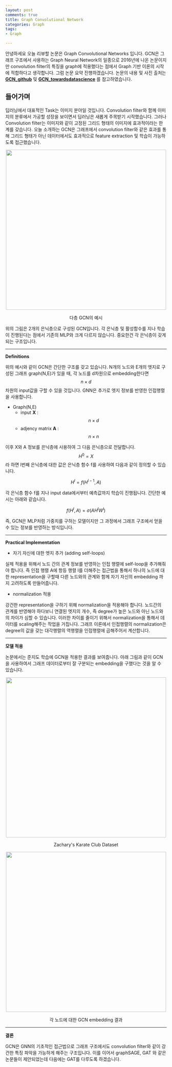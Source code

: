 ```yaml
---
layout: post
comments: true
title: Graph Convolutional Network
categories: Graph
tags:
- Graph

---
```


안녕하세요 오늘 리뷰할 논문은 Graph Convolutional Networks 입니다. GCN은 그래프 구조에서 사용하는 Graph Neural Network의 일종으로 2016년에 나온 논문이지만 convolution filter의 특징을 graph에 적용했다는 점에서 Graph 기반 이론의 시작에 적합하다고 생각합니다. 그럼 논문 요약 진행하겠습니다. 논문의 내용 및 사진 출처는 <a href="https://tkipf.github.io/graph-convolutional-networks/">**GCN_github**</a> 및 <a href="https://towardsdatascience.com/how-to-do-deep-learning-on-graphs-with-graph-convolutional-networks-7d2250723780">**GCN_towardsdatascience**</a> 를 참고하였습니다. 


들어가며
-------

딥러닝에서 대표적인 Task는 이미지 분야일 것입니다. Convolution filter와 함께 이미지의 분류에서 가공할 성장을 보이면서 딥러닝은 새롭게 주목받기 시작했습니다. 그러나 Convolution filter는 이미지와 같이 고정된 그리드 형태의 이미지에 효과적이라는 한계를 갖습니다. 오늘 소개하는 GCN은 그래프에서 convolution filter와 같은 효과를 통해 그리드 형태가 아닌 데이터에서도 효과적으로 feature extraction 및 학습이 가능하도록 접근했습니다.  

<p align="center"><img width="500" height="auto" src="https://tkipf.github.io/graph-convolutional-networks/images/gcn_web.png"></p>

<p align="center"> 다층 GCN의 예시</p>

위의 그림은 2개의 은닉층으로 구성된 GCN입니다. 각 은닉층 및 활성함수를 지나 학습이 진행된다는 점에서 기존의 MLP와 크게 다르지 않습니다. 중요한건 각 은닉층이 갖게 되는 구조입니다. 

---

**Definitions**

위의 예시와 같이 GCN은 간단한 구조를 갖고 있습니다. N개의 노드와 E개의 엣지로 구성된 그래프 graph(N,E)가 있을 때, 각 노드를 d차원으로 embedding한다면 $$ n \times d $$ 차원의 input값을 구할 수 있을 것입니다. GNN은 추가로 엣지 정보를 반영한 인접행렬을 사용합니다. 

+ Graph(N,E)
    + input **X** :  $$ n \times d $$ 
    + adjency matrix **A** : $$ n \times n $$ 


이후 X와 A 정보를 은닉층에 사용하여 그 다음 은닉층으로 전달합니다. $$ H^0 = X $$ 라 하면 
l번째 은닉층에 대한 값은 은닉층 함수 f를 사용하여 다음과 같이 정의할 수 있습니다. 

$$
H^l = f( H^{l-1}, A)
$$

각 은닉층 함수 f를 지나 input data에서부터 예측값까지 학습이 진행됩니다. 간단한 예시는 아래와 같습니다. 

$$
f( H^{l}, A) = \sigma (AH^{l}W^{l})
$$

즉, GCN은 MLP처럼 가중치를 구하는 모델이지만 그 과정에서 그래프 구조에서 얻을 수 있는 정보를 반영하는 방식입니다. 



---

**Practical Implementation**


+ 자기 자신에 대한 엣지 추가 (adding self-loops)

실제 적용을 위해서 노드 간의 관계 정보를 반영하는 인접 행렬에 self-loop을 추가해줘야 합니다. 즉 인접 행렬 A에 항등 행렬 I를 더해주는 접근법을 통해서 하나의 노드에 대한 representation을 구할때 다른 노드와의 관계와 함께 자기 자신의 embedding 까지 고려하도록 만들어줍니다. 




+ normalization 적용

강건한 representation을 구하기 위해 normalization을 적용해야 합니다. 노드간의 관계를 반영해야 하다보니 연결된 엣지의 개수, 즉 degree가 높은 노드와 아닌 노드와의 차이가 심할 수 있습니다. 이러한 차이를 줄이기 위해서 normalization을 통해서 데이터를 scaling해주는 작업을 거칩니다. 그래프 이론에서 인접행렬의 normalization은 degree의 값을 갖는 대각행렬의 역행렬을 인접행렬에 곱해주어서 계산합니다. 


---

**모델 적용**

논문에서는 준지도 학습에 GCN을 적용한 결과를 보여줍니다. 아래 그림과 같이 GCN을 사용하여서 그래프 데이터로부터 잘 구분되는 embedding을 구했다는 것을 알 수 있습니다. 

<p align="center"><img width="500" height="auto" src="https://tkipf.github.io/graph-convolutional-networks/images/karate.png"></p>

<p align="center">Zachary's Karate Club Dataset </p>

<p align="center"><img width="500" height="auto" src="https://tkipf.github.io/graph-convolutional-networks/images/karate_emb.png"></p>

<p align="center">각 노드에 대한 GCN embedding 결과 </p>

---

**결론**

GCN은 GNN의 기초적인 접근법으로 그래프 구조에서도 convolution filter와 같이 강건한 특징 파악을 가능하게 해주는 구조입니다. 이를 이어서 graphSAGE, GAT 와 같은 논문들이 제안되었는데 다음에는 GAT를 다루도록 하겠습니다. 

